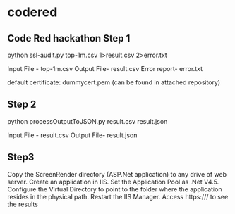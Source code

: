 # codered
Code Red hackathon
Step 1
--------
python ssl-audit.py top-1m.csv 1>result.csv 2>error.txt

Input File - top-1m.csv
Output File- result.csv
Error report- error.txt

default certificate: dummycert.pem (can be found in attached repository)

Step 2
--------
python processOutputToJSON.py result.csv result.json

Input File - result.csv
Output File- result.json

Step3
--------
Copy the ScreenRender directory (ASP.Net application) to any drive of web server.
Create an application in IIS. Set the Application Pool as .Net V4.5.
Configure the Virtual Directory to point to the folder where the application resides in the physical path.
Restart the IIS Manager.
Access https://<dns>/<virtualdirectory> to see the results
